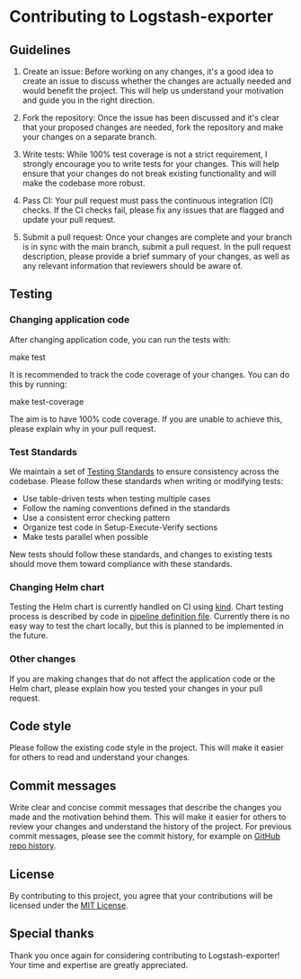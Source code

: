 # Contributing to Logstash-exporter

## Guidelines

1. Create an issue: Before working on any changes, it's a good idea to create an issue to discuss whether the changes are actually needed and would benefit the project. This will help us understand your motivation and guide you in the right direction.

2. Fork the repository: Once the issue has been discussed and it's clear that your proposed changes are needed, fork the repository and make your changes on a separate branch.

3. Write tests: While 100% test coverage is not a strict requirement, I strongly encourage you to write tests for your changes. This will help ensure that your changes do not break existing functionality and will make the codebase more robust.

4. Pass CI: Your pull request must pass the continuous integration (CI) checks. If the CI checks fail, please fix any issues that are flagged and update your pull request.

5. Submit a pull request: Once your changes are complete and your branch is in sync with the main branch, submit a pull request. In the pull request description, please provide a brief summary of your changes, as well as any relevant information that reviewers should be aware of.

## Testing

### Changing application code

After changing application code, you can run the tests with:

   make test

It is recommended to track the code coverage of your changes. You can do this by running:

   make test-coverage

The aim is to have 100% code coverage. If you are unable to achieve this, please explain why in your pull request.

### Test Standards

We maintain a set of [Testing Standards](./TESTING-STANDARDS.md) to ensure consistency across the codebase. Please follow these standards when writing or modifying tests:

- Use table-driven tests when testing multiple cases
- Follow the naming conventions defined in the standards
- Use a consistent error checking pattern
- Organize test code in Setup-Execute-Verify sections
- Make tests parallel when possible

New tests should follow these standards, and changes to existing tests should move them toward compliance with these standards.

### Changing Helm chart

Testing the Helm chart is currently handled on CI using [kind](https://kind.sigs.k8s.io/). Chart testing process is described by code in [pipeline definition file](./.github/workflows/go-application.yml).
Currently there is no easy way to test the chart locally, but this is planned to be implemented in the future.

### Other changes

If you are making changes that do not affect the application code or the Helm chart, please explain how you tested your changes in your pull request.

## Code style

Please follow the existing code style in the project. This will make it easier for others to read and understand your changes.

## Commit messages

Write clear and concise commit messages that describe the changes you made and the motivation behind them. This will make it easier for others to review your changes and understand the history of the project. For previous commit messages, please see the commit history, for example on [GitHub repo history](https://github.com/kuskoman/logstash-exporter/commits/master).

## License

By contributing to this project, you agree that your contributions will be licensed under the [MIT License](./LICENSE).

## Special thanks

Thank you once again for considering contributing to Logstash-exporter! Your time and expertise are greatly appreciated.
